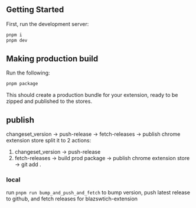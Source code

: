 ## Getting Started
First, run the development server:

```bash
pnpm i
pnpm dev
```

## Making production build

Run the following:

```bash
pnpm package
```
This should create a production bundle for your extension, ready to be zipped and published to the stores.

## publish
changeset_version -> push-release -> fetch-releases -> publish chrome extension store
split it to 2 actions:
1. changeset_version -> push-release
2. fetch-releases -> build prod package -> publish chrome extension store -> git add .

### local
run `pnpm run bump_and_push_and_fetch` to bump version, push latest release to github, and fetch releases for blazswtich-extension